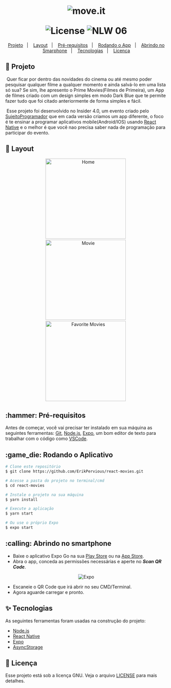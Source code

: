 <h1 align="center">
  <img alt="move.it" title="move.it" src="https://user-images.githubusercontent.com/51729214/135944595-7f16b152-b136-44e4-89d1-185efadbca92.png" />
  <p></p>
  <img alt="License" src="https://img.shields.io/static/v1?label=license&message=MIT&color=191A30&labelColor=000000">
  <img src="https://img.shields.io/static/v1?label=PrimeMovies&message=1.0&color=191A30&labelColor=000000" alt="NLW 06" />
</h1>
<p align="center">
  <a href="#title">Projeto</a>&nbsp;&nbsp;&nbsp;|&nbsp;&nbsp;&nbsp; 
  <a href="#preview">Layout</a>&nbsp;&nbsp;&nbsp;|&nbsp;&nbsp;&nbsp;
  <a href="#requisitos">Pré-requisitos</a>&nbsp;&nbsp;&nbsp;|&nbsp;&nbsp;&nbsp;
  <a href="#rodando">Rodando o App</a>&nbsp;&nbsp;&nbsp;|&nbsp;&nbsp;&nbsp;
  <a href="#openApp">Abrindo no Smarphone</a>&nbsp;&nbsp;&nbsp;|&nbsp;&nbsp;&nbsp;
  <a href="#technologies">Tecnologias</a>&nbsp;&nbsp;&nbsp;|&nbsp;&nbsp;&nbsp; 
  <a href="#license">Licença</a>
</p>

<h2 id="title">📝 Projeto</h1>
<p>&nbsp;Quer ficar por dentro das novidades do cinema ou até mesmo poder pesquisar qualquer filme a qualquer momento e ainda salvá-lo em uma lista só sua? Se sim, lhe apresento o Prime Movies(Filmes de Primeira), um App de filmes criado com um design simples em modo Dark Blue que te permite fazer tudo que foi citado anteriormente de forma simples e fácil.</p>
<p>&nbsp;Esse projeto foi desenvolvido no Insider 4.0, um evento criado pelo <a href="https://sujeitoprogramador.com">SujeitoProgramador</a> que em cada versão criamos um app diferente, o foco é te ensinar a programar aplicativos mobile(Android/IOS) usando <a href="https://reactnative.dev/">React Native</a> e o melhor é que você nao precisa saber nada de programação para participar do evento.</p>

<h2 id="preview">🔖 Layout</h2>
<div align="center">
  <img alt="Home" title="Home" src="https://user-images.githubusercontent.com/51729214/135946261-d7c3b53d-903c-4377-a32b-026beef66238.png" width="250" />&nbsp;
  <img alt="Movie" title="Movie" src="https://user-images.githubusercontent.com/51729214/135946284-f975c3fa-5ffb-4242-86a7-5fd8fc738792.png" width="250" />&nbsp;
  <img alt="Favorite Movies" title="Favorite Movies" src="https://user-images.githubusercontent.com/51729214/135946300-7adc5c18-2591-4b5d-a3ef-f4b22970eb7a.png" width="250" />&nbsp;
</div>

<h2 id="requisitos">:hammer: Pré-requisitos</h2>

Antes de começar, você vai precisar ter instalado em sua máquina as seguintes ferramentas:
[Git](https://git-scm.com), [Node.js](https://nodejs.org/en/), [Expo](https://expo.io/),
um bom editor de texto para trabalhar com o código como [VSCode](https://code.visualstudio.com/).

<h2 id="rodando">:game_die: Rodando o Aplicativo</h2>

```bash
# Clone este repositório
$ git clone https://github.com/ErikPervious/react-movies.git

# Acesse a pasta do projeto no terminal/cmd
$ cd react-movies

# Instale o projeto na sua máquina
$ yarn install

# Execute a aplicação
$ yarn start

# Ou use o próprio Expo
$ expo start
```

<h2 id="openApp">:calling: Abrindo no smartphone</h2>

* Baixe o aplicativo Expo Go na sua [Play Store](https://play.google.com/store/apps/details?id=host.exp.exponent&hl=pt_BR&gl=US) ou na [App Store](https://apps.apple.com/br/app/expo-go/id982107779).
* Abra o app, conceda as permissões necessárias e aperte no ***Scan QR Code***.

<div align="center">
  <img alt="Expo" title="#Expo" src="https://user-images.githubusercontent.com/51729214/135946910-416f470a-4375-48fb-9519-8a7b1015c1af.png" />
</div>

* Escaneie o QR Code que irá abrir no seu CMD/Terminal.
* Agora aguarde carregar e pronto.

<h2 id="technologies">✨ Tecnologias</h2>

As seguintes ferramentas foram usadas na construção do projeto:

- [Node.js](https://nodejs.org/en/)
- [React Native](https://reactnative.dev/)
- [Expo](https://expo.io)
- [AsyncStorage](https://react-native-async-storage.github.io/async-storage/docs/install/)

<h2 id="license">📄 Licença</h2>

Esse projeto está sob a licença GNU. Veja o arquivo [LICENSE](LICENSE) para mais detalhes.
